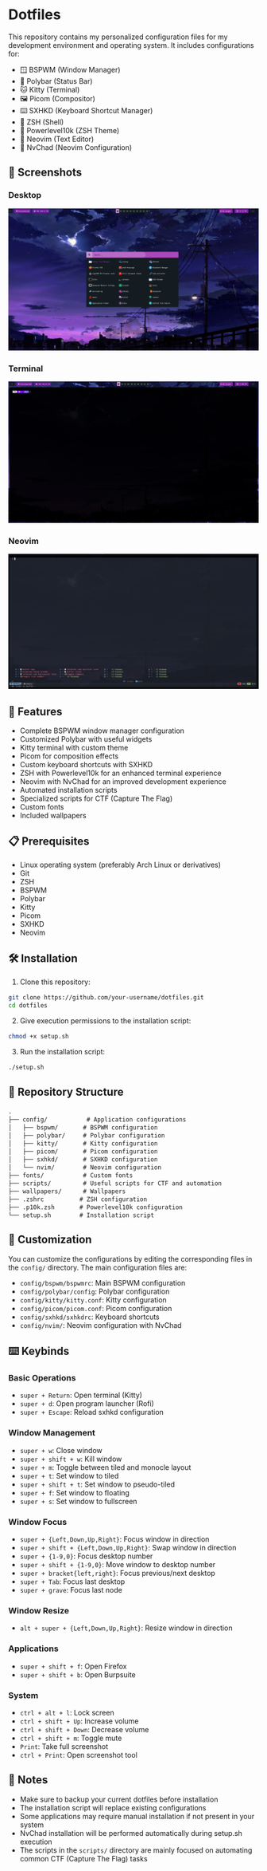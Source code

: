 # Dotfiles

This repository contains my personalized configuration files for my development environment and operating system. It includes configurations for:

- 🪟 BSPWM (Window Manager)
- 🎨 Polybar (Status Bar)
- 🐱 Kitty (Terminal)
- 🖼️ Picom (Compositor)
- ⌨️ SXHKD (Keyboard Shortcut Manager)
- 🐚 ZSH (Shell)
- 🎯 Powerlevel10k (ZSH Theme)
- 📝 Neovim (Text Editor)
- 🚀 NvChad (Neovim Configuration)

## 📸 Screenshots

### Desktop
![Desktop](/assets/Rofi-Menu.png)

### Terminal
![Terminal](/assets/terminal.png)

### Neovim
![Neovim](/assets/nvim.png)

## 🚀 Features

- Complete BSPWM window manager configuration
- Customized Polybar with useful widgets
- Kitty terminal with custom theme
- Picom for composition effects
- Custom keyboard shortcuts with SXHKD
- ZSH with Powerlevel10k for an enhanced terminal experience
- Neovim with NvChad for an improved development experience
- Automated installation scripts
- Specialized scripts for CTF (Capture The Flag)
- Custom fonts
- Included wallpapers

## 📋 Prerequisites

- Linux operating system (preferably Arch Linux or derivatives)
- Git
- ZSH
- BSPWM
- Polybar
- Kitty
- Picom
- SXHKD
- Neovim

## 🛠️ Installation

1. Clone this repository:
```bash
git clone https://github.com/your-username/dotfiles.git
cd dotfiles
```

2. Give execution permissions to the installation script:
```bash
chmod +x setup.sh
```

3. Run the installation script:
```bash
./setup.sh
```

## 📁 Repository Structure

```
.
├── config/           # Application configurations
│   ├── bspwm/       # BSPWM configuration
│   ├── polybar/     # Polybar configuration
│   ├── kitty/       # Kitty configuration
│   ├── picom/       # Picom configuration
│   ├── sxhkd/       # SXHKD configuration
│   └── nvim/        # Neovim configuration
├── fonts/           # Custom fonts
├── scripts/         # Useful scripts for CTF and automation
├── wallpapers/      # Wallpapers
├── .zshrc          # ZSH configuration
├── .p10k.zsh       # Powerlevel10k configuration
└── setup.sh        # Installation script
```

## 🔧 Customization

You can customize the configurations by editing the corresponding files in the `config/` directory. The main configuration files are:

- `config/bspwm/bspwmrc`: Main BSPWM configuration
- `config/polybar/config`: Polybar configuration
- `config/kitty/kitty.conf`: Kitty configuration
- `config/picom/picom.conf`: Picom configuration
- `config/sxhkd/sxhkdrc`: Keyboard shortcuts
- `config/nvim/`: Neovim configuration with NvChad

## ⌨️ Keybinds

### Basic Operations
- `super + Return`: Open terminal (Kitty)
- `super + d`: Open program launcher (Rofi)
- `super + Escape`: Reload sxhkd configuration

### Window Management
- `super + w`: Close window
- `super + shift + w`: Kill window
- `super + m`: Toggle between tiled and monocle layout
- `super + t`: Set window to tiled
- `super + shift + t`: Set window to pseudo-tiled
- `super + f`: Set window to floating
- `super + s`: Set window to fullscreen

### Window Focus
- `super + {Left,Down,Up,Right}`: Focus window in direction
- `super + shift + {Left,Down,Up,Right}`: Swap window in direction
- `super + {1-9,0}`: Focus desktop number
- `super + shift + {1-9,0}`: Move window to desktop number
- `super + bracket{left,right}`: Focus previous/next desktop
- `super + Tab`: Focus last desktop
- `super + grave`: Focus last node

### Window Resize
- `alt + super + {Left,Down,Up,Right}`: Resize window in direction

### Applications
- `super + shift + f`: Open Firefox
- `super + shift + b`: Open Burpsuite

### System
- `ctrl + alt + l`: Lock screen
- `ctrl + shift + Up`: Increase volume
- `ctrl + shift + Down`: Decrease volume
- `ctrl + shift + m`: Toggle mute
- `Print`: Take full screenshot
- `ctrl + Print`: Open screenshot tool

## 📝 Notes

- Make sure to backup your current dotfiles before installation
- The installation script will replace existing configurations
- Some applications may require manual installation if not present in your system
- NvChad installation will be performed automatically during setup.sh execution
- The scripts in the `scripts/` directory are mainly focused on automating common CTF (Capture The Flag) tasks

